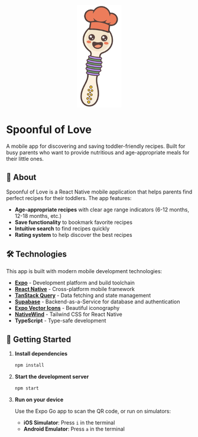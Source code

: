 <div align="center">
  <img src="./assets/images/logo.png" alt="Spoonful of Love Logo" width="120">
</div>

# Spoonful of Love

A mobile app for discovering and saving toddler-friendly recipes. Built for busy parents who want to provide nutritious and age-appropriate meals for their little ones.

## 📱 About

Spoonful of Love is a React Native mobile application that helps parents find perfect recipes for their toddlers. The app features:

- **Age-appropriate recipes** with clear age range indicators (6-12 months, 12-18 months, etc.)
- **Save functionality** to bookmark favorite recipes
- **Intuitive search** to find recipes quickly
- **Rating system** to help discover the best recipes

## 🛠 Technologies

This app is built with modern mobile development technologies:

- **[Expo](https://expo.dev)** - Development platform and build toolchain
- **[React Native](https://reactnative.dev)** - Cross-platform mobile framework
- **[TanStack Query](https://tanstack.com/query)** - Data fetching and state management
- **[Supabase](https://supabase.com)** - Backend-as-a-Service for database and authentication
- **[Expo Vector Icons](https://docs.expo.dev/guides/icons/)** - Beautiful iconography
- **[NativeWind](https://www.nativewind.dev)** - Tailwind CSS for React Native
- **TypeScript** - Type-safe development

## 🚀 Getting Started

1. **Install dependencies**

   ```bash
   npm install
   ```

2. **Start the development server**

   ```bash
   npm start
   ```

3. **Run on your device**

   Use the Expo Go app to scan the QR code, or run on simulators:
   - **iOS Simulator**: Press `i` in the terminal
   - **Android Emulator**: Press `a` in the terminal
